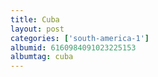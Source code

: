 ```yaml
---
title: Cuba
layout: post
categories: ['south-america-1']
albumid: 6160984091023225153
albumtag: cuba
---
```

